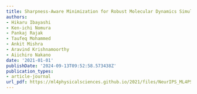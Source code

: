 ```yaml
---
title: Sharpness-Aware Minimization for Robust Molecular Dynamics Simulations
authors:
- Hikaru Ibayashi
- Ken-ichi Nomura
- Pankaj Rajak
- Taufeq Mohammed
- Ankit Mishra
- Aravind Krishnamoorthy
- Aiichiro Nakano
date: '2021-01-01'
publishDate: '2024-09-13T09:52:58.573438Z'
publication_types:
- article-journal
url_pdf: https://ml4physicalsciences.github.io/2021/files/NeurIPS_ML4PS_2021_31.pdf
---
```

